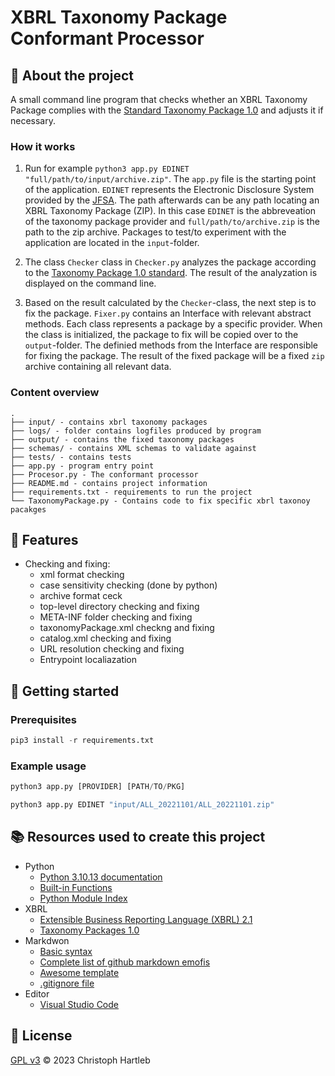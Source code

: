 # XBRL Taxonomy Package Conformant Processor

## :newspaper: About the project

A small command line program that checks whether an XBRL Taxonomy Package complies with the [Standard Taxonomy Package 1.0](https://www.xbrl.org/Specification/taxonomy-package/REC-2016-04-19/taxonomy-package-REC-2016-04-19.html) and adjusts it if necessary.

### How it works

1. Run for example ```python3 app.py EDINET "full/path/to/input/archive.zip"```. The ```app.py``` file is the starting point of the application. ```EDINET``` represents the Electronic Disclosure System provided by the [JFSA](https://www.fsa.go.jp/en/). The path afterwards can be any path locating an XBRL Taxonomy Package (ZIP). In this case ```EDINET``` is the abbreveation of the taxonomy package provider and ```full/path/to/archive.zip``` is the path to the zip archive. Packages to test/to experiment with the application are located in the ```input```-folder.

2. The class ```Checker``` class in ```Checker.py``` analyzes the package according to the [Taxonomy Package 1.0 standard](https://www.xbrl.org/Specification/taxonomy-package/REC-2016-04-19/taxonomy-package-REC-2016-04-19.html). The result of the analyzation is displayed on the command line.

3. Based on the result calculated by the ```Checker```-class, the next step is to fix the package. ```Fixer.py``` contains an Interface with relevant abstract methods. Each class represents a package by a specific provider. When the class is initialized, the package to fix will be copied over to the ```output```-folder. The definied methods from the Interface are responsible for fixing the package. The result of the fixed package will be a fixed ```zip``` archive containing all relevant data.

### Content overview

    .
    ├── input/ - contains xbrl taxonomy packages
    ├── logs/ - folder contains logfiles produced by program
    ├── output/ - contains the fixed taxonomy packages
    ├── schemas/ - contains XML schemas to validate against
    ├── tests/ - contains tests
    ├── app.py - program entry point
    ├── Procesor.py - The conformant processor
    ├── README.md - contains project information
    ├── requirements.txt - requirements to run the project
    └── TaxonomyPackage.py - Contains code to fix specific xbrl taxonoy pacakges

## :notebook: Features

* Checking and fixing:
  * xml format checking
  * case sensitivity checking (done by python)
  * archive format ceck
  * top-level directory checking and fixing
  * META-INF folder checking and fixing
  * taxonomyPackage.xml checkng and fixing
  * catalog.xml checking and fixing
  * URL resolution checking and fixing
  * Entrypoint localiazation

## :runner: Getting started

### Prerequisites

```python
pip3 install -r requirements.txt
```

### Example usage

```python
python3 app.py [PROVIDER] [PATH/TO/PKG]
```

```python
python3 app.py EDINET "input/ALL_20221101/ALL_20221101.zip"
```

## :books: Resources used to create this project

* Python
  * [Python 3.10.13 documentation](https://docs.python.org/3.10/)
  * [Built-in Functions](https://docs.python.org/3.10/library/functions.html)
  * [Python Module Index](https://docs.python.org/3.10/py-modindex.html)
* XBRL
  * [Extensible Business Reporting Language (XBRL) 2.1](https://www.xbrl.org/Specification/XBRL-2.1/REC-2003-12-31/XBRL-2.1-REC-2003-12-31+corrected-errata-2013-02-20.html)
  * [Taxonomy Packages 1.0](https://www.xbrl.org/Specification/taxonomy-package/REC-2016-04-19/taxonomy-package-REC-2016-04-19.html)
* Markdwon
  * [Basic syntax](https://www.markdownguide.org/basic-syntax/)
  * [Complete list of github markdown emofis](https://dev.to/nikolab/complete-list-of-github-markdown-emoji-markup-5aia)
  * [Awesome template](http://github.com/Human-Activity-Recognition/blob/main/README.md)
  * [.gitignore file](https://git-scm.com/docs/gitignore)
* Editor
  * [Visual Studio Code](https://code.visualstudio.com/)

## :bookmark: License

[GPL v3](https://www.gnu.org/licenses/gpl-3.0.txt) :copyright: 2023 Christoph Hartleb

